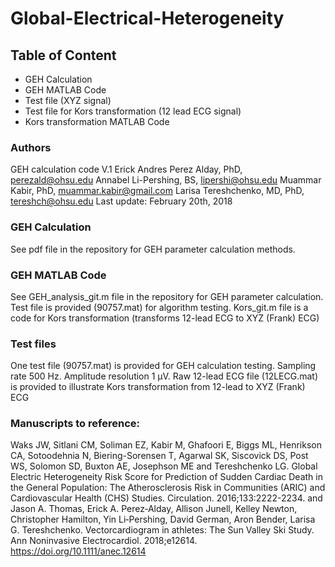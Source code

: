 # Global-Electrical-Heterogeneity

## Table of Content
  - GEH Calculation
  - GEH MATLAB Code
  - Test file (XYZ signal)
  - Test file for Kors transformation (12 lead ECG signal)
  - Kors transformation MATLAB Code
  
### Authors
GEH calculation code V.1
Erick Andres Perez Alday, PhD, <perezald@ohsu.edu>
Annabel Li-Pershing, BS, <lipershi@ohsu.edu>
Muammar Kabir, PhD, <muammar.kabir@gmail.com>
Larisa Tereshchenko, MD, PhD, <tereshch@ohsu.edu>
Last update: February 20th, 2018
  
### GEH Calculation
See pdf file in the repository for GEH parameter calculation methods.

### GEH MATLAB Code
See GEH_analysis_git.m file in the repository for GEH parameter calculation. Test file is provided (90757.mat) for algorithm testing.
Kors_git.m file is a code for Kors transformation (transforms 12-lead ECG to XYZ (Frank) ECG)

### Test files
One test file (90757.mat) is provided for GEH calculation testing. Sampling rate 500 Hz. Amplitude resolution 1 µV.
Raw 12-lead ECG file (12LECG.mat) is provided to illustrate Kors transformation from 12-lead to XYZ (Frank) ECG

### Manuscripts to reference:
Waks JW, Sitlani CM, Soliman EZ, Kabir M, Ghafoori E, Biggs ML, Henrikson CA, Sotoodehnia N, Biering-Sorensen T, Agarwal SK, Siscovick DS, Post WS, Solomon SD, Buxton AE, Josephson ME and Tereshchenko LG. Global Electric Heterogeneity Risk Score for Prediction of Sudden Cardiac Death in the General Population: The Atherosclerosis Risk in Communities (ARIC) and Cardiovascular Health (CHS) Studies. Circulation. 2016;133:2222-2234.
and
Jason A. Thomas, Erick A. Perez‐Alday, Allison Junell, Kelley Newton, Christopher Hamilton, Yin Li‐Pershing, David German, Aron Bender, Larisa G. Tereshchenko. Vectorcardiogram in athletes: The Sun Valley Ski Study. Ann Noninvasive Electrocardiol. 2018;e12614. https://doi.org/10.1111/anec.12614
